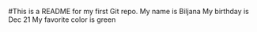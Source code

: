 #This is a README for my first Git repo.
My name is Biljana 
My birthday is Dec 21
My favorite color is green

